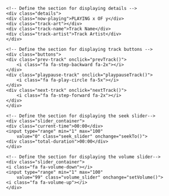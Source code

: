 <!DOCTYPE html>
<html lang="en">
<head>
<title>Simple Music Player</title>
<!-- Load FontAwesome icons -->
<link rel="stylesheet"
		href=
"https://cdnjs.cloudflare.com/ajax/libs/font-awesome/5.13.0/css/all.min.css">

<!-- Load the custom CSS style file -->
<link rel="index.css" type="text/css" href="style.css">
</head>
<body>
<div class="player">

	<!-- Define the section for displaying details -->
	<div class="details">
	<div class="now-playing">PLAYING x OF y</div>
	<div class="track-art"></div>
	<div class="track-name">Track Name</div>
	<div class="track-artist">Track Artist</div>
	</div>

	<!-- Define the section for displaying track buttons -->
	<div class="buttons">
	<div class="prev-track" onclick="prevTrack()">
		<i class="fa fa-step-backward fa-2x"></i>
	</div>
	<div class="playpause-track" onclick="playpauseTrack()">
		<i class="fa fa-play-circle fa-5x"></i>
	</div>
	<div class="next-track" onclick="nextTrack()">
		<i class="fa fa-step-forward fa-2x"></i>
	</div>
	</div>

	<!-- Define the section for displaying the seek slider-->
	<div class="slider_container">
	<div class="current-time">00:00</div>
	<input type="range" min="1" max="100"
		value="0" class="seek_slider" onchange="seekTo()">
	<div class="total-duration">00:00</div>
	</div>

	<!-- Define the section for displaying the volume slider-->
	<div class="slider_container">
	<i class="fa fa-volume-down"></i>
	<input type="range" min="1" max="100"
		value="99" class="volume_slider" onchange="setVolume()">
	<i class="fa fa-volume-up"></i>
	</div>
</div>

<!-- Load the main script for the player -->
<script src="main.js"></script>
</body>
</html>

